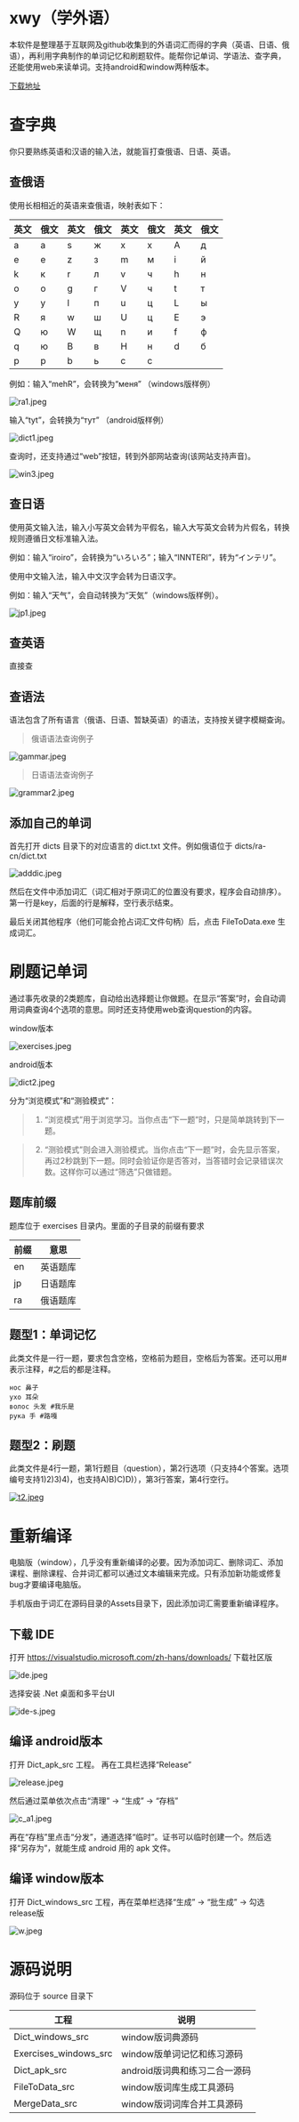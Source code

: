 # xwy（学外语）
本软件是整理基于互联网及github收集到的外语词汇而得的字典（英语、日语、俄语），再利用字典制作的单词记忆和刷题软件。能帮你记单词、学语法、查字典，还能使用web来读单词。支持android和window两种版本。

[下载地址](https://github.com/dict2024/xwy/archive/refs/heads/main.zip)

# 查字典

你只要熟练英语和汉语的输入法，就能盲打查俄语、日语、英语。

## 查俄语

使用长相相近的英语来查俄语，映射表如下：

| 英文 | 俄文 | 英文 | 俄文 | 英文 | 俄文 | 英文 | 俄文 |
| ---- | ---- | ---- | ---- | ---- | ---- | ---- | ---- |
| a | а | s | ж | x | х | A | д |
| e | е | z | з | m | м | i | й |
| k | к | r | л | v | ч | h | н |
| o | о | g | г | V | ч | t | т |
| y | у | l | п | u | ц | L | ы |
| R | я | w | ш | U | ц | E | э |
| Q | ю | W | щ | n | и | f | ф |
| q | ю | B | в | H | н | d | б |
| p | р | b | ь | c | с |  |  |

例如：输入“mehR”，会转换为“меня” （windows版样例）

![ra1.jpeg](http://g.imgpost.co/2024/04/05/ra1.jpeg)

输入“tyt”，会转换为“тут” （android版样例）

![dict1.jpeg](http://g.imgpost.co/2024/04/10/dict1.jpeg)

查询时，还支持通过“web”按钮，转到外部网站查询(该网站支持声音)。

![win3.jpeg](http://g.imgpost.co/2024/04/05/win3.jpeg)

## 查日语

使用英文输入法，输入小写英文会转为平假名，输入大写英文会转为片假名，转换规则遵循日文标准输入法。

例如：输入“iroiro”，会转换为“いろいろ”；输入“INNTERI”，转为“インテリ”。

使用中文输入法，输入中文汉字会转为日语汉字。

例如：输入“天气”，会自动转换为“天気”（windows版样例）。

![jp1.jpeg](http://g.imgpost.co/2024/04/05/jp1.jpeg)

## 查英语

直接查

## 查语法

语法包含了所有语言（俄语、日语、暂缺英语）的语法，支持按关键字模糊查询。

> 俄语语法查询例子

![gammar.jpeg](http://g.imgpost.co/2024/04/05/gammar.jpeg)

> 日语语法查询例子

![grammar2.jpeg](http://g.imgpost.co/2024/04/05/grammar2.jpeg)

## 添加自己的单词

首先打开 dicts 目录下的对应语言的 dict.txt 文件。例如俄语位于 dicts/ra-cn/dict.txt

![adddic.jpeg](http://g.imgpost.co/2024/04/05/adddic.jpeg)

然后在文件中添加词汇（词汇相对于原词汇的位置没有要求，程序会自动排序）。第一行是key，后面的行是解释，空行表示结束。

最后关闭其他程序（他们可能会抢占词汇文件句柄）后，点击 FileToData.exe 生成词汇。

# 刷题记单词

通过事先收录的2类题库，自动给出选择题让你做题。在显示“答案”时，会自动调用词典查询4个选项的意思。同时还支持使用web查询question的内容。

window版本

![exercises.jpeg](http://g.imgpost.co/2024/04/05/exercises.jpeg)

android版本

![dict2.jpeg](http://g.imgpost.co/2024/04/10/dict2.jpeg)

分为“浏览模式”和“测验模式”：

> 1. “浏览模式”用于浏览学习。当你点击“下一题”时，只是简单跳转到下一题。

> 2. “测验模式”则会进入测验模式。当你点击“下一题”时，会先显示答案，再过2秒跳到下一题。同时会验证你是否答对，当答错时会记录错误次数。这样你可以通过“筛选”只做错题。

## 题库前缀

题库位于 exercises 目录内。里面的子目录的前缀有要求

| 前缀 | 意思 |
| ---- | ---- |
| en | 英语题库 |
| jp | 日语题库 |
| ra | 俄语题库 |

## 题型1：单词记忆

此类文件是一行一题，要求包含空格，空格前为题目，空格后为答案。还可以用#表示注释，#之后的都是注释。

```
нос 鼻子
ухо 耳朵
волос 头发 #我乐是
рука 手 #路嘎
```

## 题型2：刷题

此类文件是4行一题，第1行题目（question），第2行选项（只支持4个答案。选项编号支持1)2)3)4)，也支持A)B)C)D)），第3行答案，第4行空行。

[![t2.jpeg](http://g.imgpost.co/2024/04/05/t2.jpeg)](https://imgpost.co/image/A6ec)

# 重新编译

电脑版（window），几乎没有重新编译的必要。因为添加词汇、删除词汇、添加课程、删除课程、合并词汇都可以通过文本编辑来完成。只有添加新功能或修复bug才要编译电脑版。

手机版由于词汇在源码目录的Assets目录下，因此添加词汇需要重新编译程序。

## 下载 IDE

打开 https://visualstudio.microsoft.com/zh-hans/downloads/ 下载社区版

![ide.jpeg](http://g.imgpost.co/2024/04/05/ide.jpeg)

选择安装 .Net 桌面和多平台UI

![ide-s.jpeg](http://g.imgpost.co/2024/04/05/ide-s.jpeg)

## 编译 android版本

打开 Dict_apk_src 工程。 再在工具栏选择“Release”

![release.jpeg](http://g.imgpost.co/2024/04/05/release.jpeg)

然后通过菜单依次点击“清理” -> “生成” -> “存档”

![c_a1.jpeg](http://g.imgpost.co/2024/04/05/c_a1.jpeg)

再在“存档”里点击“分发”，通道选择“临时”。证书可以临时创建一个。然后选择“另存为”，就能生成 android 用的 apk 文件。

## 编译 window版本

打开 Dict_windows_src 工程，再在菜单栏选择“生成” -> “批生成” -> 勾选release版

![w.jpeg](http://g.imgpost.co/2024/04/05/w.jpeg)

# 源码说明

源码位于 source 目录下

| 工程 | 说明 |
| ---- | ---- |
| Dict_windows_src | window版词典源码 |
| Exercises_windows_src | window版单词记忆和练习源码 |
| Dict_apk_src | android版词典和练习二合一源码 |
| FileToData_src | window版词库生成工具源码 |
| MergeData_src | window版词词库合并工具源码 |

